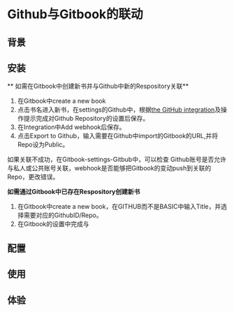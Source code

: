 # Github与Gitbook的联动

## 背景

## 安装
**
如需在Gitbook中创建新书并与Github中新的Respository关联**

1. 在Gitbook中create a new book
2. 点击书名进入新书，在settings的Github中，根据[the GitHub integration](https://help.gitbook.com/github/index.html)及操作提示完成对Github Repository的设置后保存。
3. 在Integration中Add webhook后保存。
4. 点击Export to Github，输入需要在Github中import的Gitbook的URL,并将Repo设为Public。

如果关联不成功，在Gitbook-settings-Gitbub中，可以检查
Github账号是否允许与私人或公共账号关联，webhook是否能够把Gitbook的变动push到关联的Repo，更改错误。


**如需通过Gitbook中已存在Respository创建新书**

1. 在Gitbook中create a new book，在GITHUB而不是BASIC中输入Title，并选择需要对应的GithubID/Repo。
2. 在Gitbook的设置中完成与
 

## 配置

## 使用

## 体验

